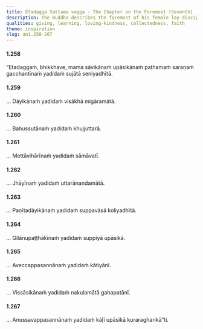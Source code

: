 ```yaml
---
title: Etadagga Sattama vagga - The Chapter on the Foremost (Seventh)
description: The Buddha describes the foremost of his female lay disciples in various categories.
qualities: giving, learning, loving-kindness, collectedness, faith
theme: inspiration
slug: an1.258-267
---
```


#### 1.258

“Etadaggaṁ, bhikkhave, mama sāvikānaṁ upāsikānaṁ paṭhamaṁ saraṇaṁ gacchantīnaṁ yadidaṁ sujātā seniyadhītā.

#### 1.259

… Dāyikānaṁ yadidaṁ visākhā migāramātā.

#### 1.260

… Bahussutānaṁ yadidaṁ khujjuttarā.

#### 1.261

… Mettāvihārīnaṁ yadidaṁ sāmāvatī.

#### 1.262

… Jhāyīnaṁ yadidaṁ uttarānandamātā.

#### 1.263

… Paṇītadāyikānaṁ yadidaṁ suppavāsā koliyadhītā.

#### 1.264

… Gilānupaṭṭhākīnaṁ yadidaṁ suppiyā upāsikā.

#### 1.265

… Aveccappasannānaṁ yadidaṁ kātiyānī.

#### 1.266

… Vissāsikānaṁ yadidaṁ nakulamātā gahapatānī.

#### 1.267

… Anussavappasannānaṁ yadidaṁ kāḷī upāsikā kuraragharikā”ti.